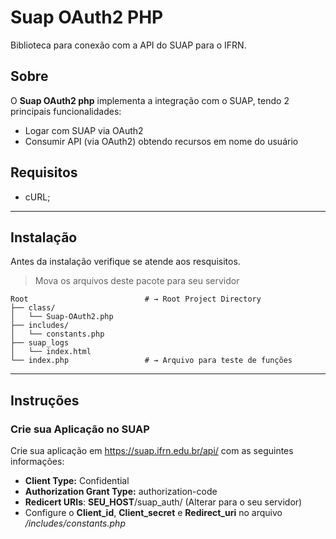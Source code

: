 # Suap OAuth2 PHP
Biblioteca para conexão com a API do SUAP para o IFRN.

## Sobre

O **Suap OAuth2 php** implementa a integração com o SUAP, tendo 2 principais funcionalidades:

- Logar com SUAP via OAuth2
- Consumir API (via OAuth2) obtendo recursos em nome do usuário

## Requisitos

- cURL;

---

## Instalação

 Antes da instalação verifique se atende aos resquisitos.

> Mova os arquivos deste pacote para seu servidor

```shell
Root                          # → Root Project Directory
├── class/
│   └── Suap-OAuth2.php  
├── includes/
│   └── constants.php
├── suap_logs
│   └── index.html
└── index.php                 # → Arquivo para teste de funções  
```

---

## Instruções

### Crie sua Aplicação no SUAP

Crie sua aplicação em https://suap.ifrn.edu.br/api/ com as seguintes informações:

- **Client Type:** Confidential
- **Authorization Grant Type:** authorization-code
- **Redicert URIs**: **SEU_HOST**/suap_auth/ (Alterar para o seu servidor)
- Configure o **Client_id**, **Client_secret** e **Redirect_uri** no arquivo */includes/constants.php*

